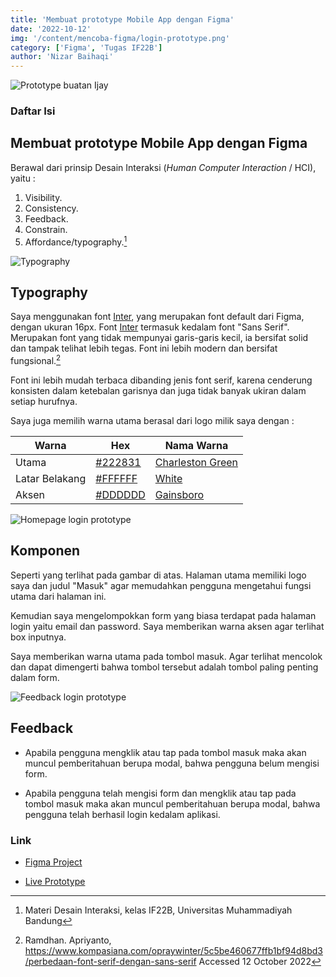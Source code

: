```yaml
---
title: 'Membuat prototype Mobile App dengan Figma'
date: '2022-10-12'
img: '/content/mencoba-figma/login-prototype.png'
category: ['Figma', 'Tugas IF22B']
author: 'Nizar Baihaqi'
---
```


![Prototype buatan Ijay](/content/mencoba-figma/login-prototype.png)

### Daftar Isi

## Membuat prototype Mobile App dengan Figma

Berawal dari prinsip Desain Interaksi (_Human Computer Interaction_ / HCI), yaitu :

1. Visibility.
2. Consistency.
3. Feedback.
4. Constrain.
5. Affordance/typography.[^1]

![Typography](/content/mencoba-figma/typography.png)

## Typography

Saya menggunakan font [Inter](https://fonts.google.com/specimen/Inter), yang merupakan font default dari Figma, dengan ukuran 16px. Font [Inter](https://fonts.google.com/specimen/Inter) termasuk kedalam font "Sans Serif". Merupakan font yang tidak mempunyai garis-garis kecil, ia bersifat solid dan tampak telihat lebih tegas. Font ini lebih modern dan bersifat fungsional.[^2]

Font ini lebih mudah terbaca dibanding jenis font serif, karena cenderung konsisten dalam ketebalan garisnya dan juga tidak banyak ukiran dalam setiap hurufnya.

Saya juga memilih warna utama berasal dari logo milik saya dengan :

| Warna | Hex | Nama Warna |
| - | - | - |
| Utama | [#222831](https://mycolor.space/?hex=%23222831&sub=1) | [Charleston Green](https://www.color-name.com/hex/222831) |
| Latar Belakang | [#FFFFFF](https://mycolor.space/?hex=%23222831&sub=1) | [White](https://www.color-name.com/hex/ffffff) |
| Aksen | [#DDDDDD](https://mycolor.space/?hex=%DDDDDD&sub=1) | [Gainsboro](https://www.color-name.com/hex/dddddd) |

![Homepage login prototype](/content/mencoba-figma/start.png)

## Komponen

Seperti yang terlihat pada gambar di atas. Halaman utama memiliki logo saya dan judul "Masuk" agar memudahkan pengguna mengetahui fungsi utama dari halaman ini. 

Kemudian saya mengelompokkan form yang biasa terdapat pada halaman login yaitu email dan password. Saya memberikan warna aksen agar terlihat box inputnya.

Saya memberikan warna utama pada tombol masuk. Agar terlihat mencolok dan dapat dimengerti bahwa tombol tersebut adalah tombol paling penting dalam form.

![Feedback login prototype](/content/mencoba-figma/feedback.png)

## Feedback

- Apabila pengguna mengklik atau tap pada tombol masuk maka akan muncul pemberitahuan berupa modal, bahwa pengguna belum mengisi form. 

- Apabila pengguna telah mengisi form dan mengklik atau tap pada tombol masuk maka akan muncul pemberitahuan berupa modal, bahwa pengguna telah berhasil login kedalam aplikasi.

### Link

- [Figma Project](https://www.figma.com/file/owyjPGkhRvt4vkukJSARsK/Login?node-id=0%3A1)

- [Live Prototype](https://www.figma.com/proto/owyjPGkhRvt4vkukJSARsK/Login?page-id=0%3A1&node-id=1%3A17&viewport=198%2C216%2C1&scaling=scale-down&starting-point-node-id=1%3A17)

[^1]: Materi Desain Interaksi, kelas IF22B, Universitas Muhammadiyah Bandung

[^2]: Ramdhan. Apriyanto, https://www.kompasiana.com/opraywinter/5c5be460677ffb1bf94d8bd3/perbedaan-font-serif-dengan-sans-serif Accessed 12 October 2022